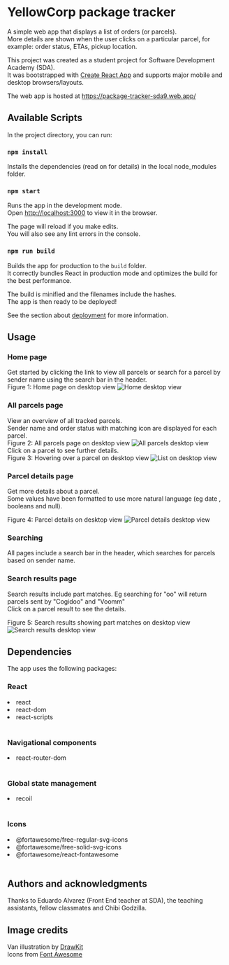 # YellowCorp package tracker

A simple web app that displays a list of orders (or parcels). \
More details are shown when the user clicks on a particular parcel, for example: order status, ETAs, pickup location.

This project was created as a student project for Software Development Academy (SDA). \
It was bootstrapped with [Create React App](https://github.com/facebook/create-react-app) and supports major mobile and desktop browsers/layouts.

The web app is hosted at https://package-tracker-sda9.web.app/

## Available Scripts

In the project directory, you can run:

### `npm install`

Installs the dependencies (read on for details) in the local node_modules folder.

### `npm start`

Runs the app in the development mode.\
Open [http://localhost:3000](http://localhost:3000) to view it in the browser.

The page will reload if you make edits.\
You will also see any lint errors in the console.

### `npm run build`

Builds the app for production to the `build` folder.\
It correctly bundles React in production mode and optimizes the build for the best performance.

The build is minified and the filenames include the hashes.\
The app is then ready to be deployed!

See the section about [deployment](https://facebook.github.io/create-react-app/docs/deployment) for more information.

## Usage

### Home page

Get started by clicking the link to view all parcels or search for a parcel by sender name using the search bar in the header.
<br/>
Figure 1: Home page on desktop view
![Home desktop view](screenshots/home-desktop.png)
<br/>

### All parcels page

View an overview of all tracked parcels. \
Sender name and order status with matching icon are displayed for each parcel. \
Figure 2: All parcels page on desktop view
![All parcels desktop view](screenshots/list-desktop.png)
<br/>
Click on a parcel to see further details. \
Figure 3: Hovering over a parcel on desktop view
![List on desktop view](screenshots/list-hover-desktop.png)
<br/>

### Parcel details page

Get more details about a parcel. \
Some values have been formatted to use more natural language (eg date , booleans and null).

Figure 4: Parcel details on desktop view
![Parcel details desktop view](screenshots/parcel-desktop.png)

### Searching

All pages include a search bar in the header, which searches for parcels based on sender name.

### Search results page

Search results include part matches. Eg searching for "oo" will return parcels sent by "Cogidoo" and "Voomm" \
Click on a parcel result to see the details.

Figure 5: Search results showing part matches on desktop view
![Search results desktop view](screenshots/results-desktop.png)

## Dependencies

The app uses the following packages:

### React

<li>react</li>
<li>react-dom</li>
<li>react-scripts</li>
<br/>

### Navigational components

<li>react-router-dom</li>
<br/>

### Global state management

<li>recoil</li>
<br/>

### Icons

<li>@fortawesome/free-regular-svg-icons</li>
<li>@fortawesome/free-solid-svg-icons</li>
<li>@fortawesome/react-fontawesome</li>
<br/>

## Authors and acknowledgments

Thanks to Eduardo Alvarez (Front End teacher at SDA), the teaching assistants, fellow classmates and Chibi Godzilla.

## Image credits

Van illustration by [DrawKit](https://www.drawkit.io/) \
Icons from [Font Awesome](https://fontawesome.com/)
